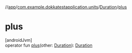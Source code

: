 //[app](../../../index.md)/[com.example.dokkatestapplication.units](../index.md)/[Duration](index.md)/[plus](plus.md)

# plus

[androidJvm]\
operator fun [plus](plus.md)(other: [Duration](index.md)): [Duration](index.md)
